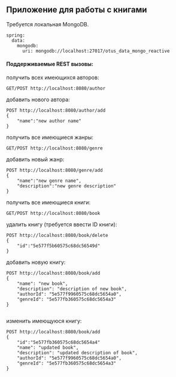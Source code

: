 ## Приложение для работы с книгами

Требуется локальная MongoDB.
````
spring:
  data:
    mongodb:
      uri: mongodb://localhost:27017/otus_data_mongo_reactive
````

#### Поддерживаемые REST вызовы:

получить всех имеющихся авторов:
````
GET/POST http://localhost:8080/author
````

добавить нового автора:
````
POST http://localhost:8080/author/add
{
    "name":"new author name"
}
````

получить все имеющиеся жанры:
````
GET/POST http://localhost:8080/genre
````

добавить новый жанр:
````
POST http://localhost:8080/genre/add
{
    "name":"new genre name",
    "description":"new genre description"
}
````

получить все имеющиеся книги:
````
GET/POST http://localhost:8080/book
````

удалить книгу (требуется ввести ID книги):
````
POST http://localhost:8080/book/delete
{
    "id":"5e577f5b60575c68dc56549d"
}

````

добавить новую книгу:
````
POST http://localhost:8080/book/add
{
    "name": "new book",
    "description": "description of new book",
    "authorId": "5e577f9960575c68dc5654a0",
    "genreId": "5e577fb360575c68dc5654a3"
}
 
````

изменить имеющуюся книгу:
````
POST http://localhost:8080/book/add
{
    "id":"5e577fb360575c68dc5654a4"
    "name": "updated book",
    "description": "updated description of book",
    "authorId": "5e577f9960575c68dc5654a0",
    "genreId": "5e577fb360575c68dc5654a3"
}
````